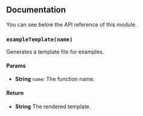 ## Documentation

You can see below the API reference of this module.

### `exampleTemplate(name)`
Generates a template file for examples.

#### Params
- **String** `name`: The function name.

#### Return
- **String** The rendered template.

